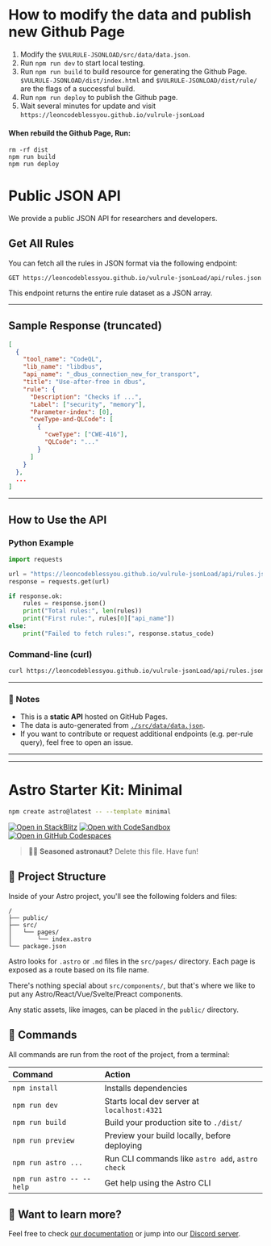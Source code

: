 # How to modify the data and publish new Github Page
1. Modify the `$VULRULE-JSONLOAD/src/data/data.json`.
2. Run `npm run dev` to start local testing.
3. Run `npm run build` to build resource for generating the Github Page. `$VULRULE-JSONLOAD/dist/index.html` and `$VULRULE-JSONLOAD/dist/rule/` are the flags of a successful build.
4. Run `npm run deploy` to publish the Github page.
5. Wait several minutes for update and visit `https://leoncodeblessyou.github.io/vulrule-jsonLoad`

#### When rebuild the Github Page, Run:
```
rm -rf dist         
npm run build
npm run deploy
```

# Public JSON API
We provide a public JSON API for researchers and developers.

## Get All Rules

You can fetch all the rules in JSON format via the following endpoint:

```
GET https://leoncodeblessyou.github.io/vulrule-jsonLoad/api/rules.json
```

This endpoint returns the entire rule dataset as a JSON array.

---

## Sample Response (truncated)

```json
[
  {
    "tool_name": "CodeQL",
    "lib_name": "libdbus",
    "api_name": "_dbus_connection_new_for_transport",
    "title": "Use-after-free in dbus",
    "rule": {
      "Description": "Checks if ...",
      "Label": ["security", "memory"],
      "Parameter-index": [0],
      "cweType-and-QLCode": [
        {
          "cweType": ["CWE-416"],
          "QLCode": "..."
        }
      ]
    }
  },
  ...
]
```

---

## How to Use the API

### Python Example

```python
import requests

url = "https://leoncodeblessyou.github.io/vulrule-jsonLoad/api/rules.json"
response = requests.get(url)

if response.ok:
    rules = response.json()
    print("Total rules:", len(rules))
    print("First rule:", rules[0]["api_name"])
else:
    print("Failed to fetch rules:", response.status_code)
```

### Command-line (curl)

```bash
curl https://leoncodeblessyou.github.io/vulrule-jsonLoad/api/rules.json -o rules.json
```

---

### 📎 Notes

- This is a **static API** hosted on GitHub Pages.
- The data is auto-generated from [`./src/data/data.json`](./src/data/data.json).
- If you want to contribute or request additional endpoints (e.g. per-rule query), feel free to open an issue.
---
---


# Astro Starter Kit: Minimal

```sh
npm create astro@latest -- --template minimal
```

[![Open in StackBlitz](https://developer.stackblitz.com/img/open_in_stackblitz.svg)](https://stackblitz.com/github/withastro/astro/tree/latest/examples/minimal)
[![Open with CodeSandbox](https://assets.codesandbox.io/github/button-edit-lime.svg)](https://codesandbox.io/p/sandbox/github/withastro/astro/tree/latest/examples/minimal)
[![Open in GitHub Codespaces](https://github.com/codespaces/badge.svg)](https://codespaces.new/withastro/astro?devcontainer_path=.devcontainer/minimal/devcontainer.json)

> 🧑‍🚀 **Seasoned astronaut?** Delete this file. Have fun!

## 🚀 Project Structure

Inside of your Astro project, you'll see the following folders and files:

```text
/
├── public/
├── src/
│   └── pages/
│       └── index.astro
└── package.json
```

Astro looks for `.astro` or `.md` files in the `src/pages/` directory. Each page is exposed as a route based on its file name.

There's nothing special about `src/components/`, but that's where we like to put any Astro/React/Vue/Svelte/Preact components.

Any static assets, like images, can be placed in the `public/` directory.

## 🧞 Commands

All commands are run from the root of the project, from a terminal:

| Command                   | Action                                           |
| :------------------------ | :----------------------------------------------- |
| `npm install`             | Installs dependencies                            |
| `npm run dev`             | Starts local dev server at `localhost:4321`      |
| `npm run build`           | Build your production site to `./dist/`          |
| `npm run preview`         | Preview your build locally, before deploying     |
| `npm run astro ...`       | Run CLI commands like `astro add`, `astro check` |
| `npm run astro -- --help` | Get help using the Astro CLI                     |

## 👀 Want to learn more?

Feel free to check [our documentation](https://docs.astro.build) or jump into our [Discord server](https://astro.build/chat).
